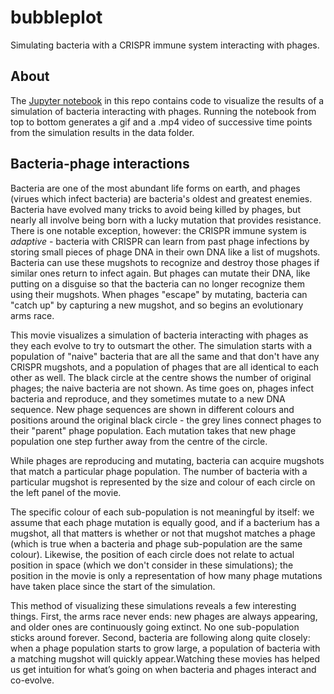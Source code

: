 # bubbleplot
Simulating bacteria with a CRISPR immune system interacting with phages.

## About

The [Jupyter notebook](https://github.com/mbonsma/bubbleplot/blob/master/evolution_bubble_animation.ipynb) 
in this repo contains code to visualize the results of a simulation of 
bacteria interacting with phages. Running the notebook from top to bottom 
generates a gif and a .mp4 video of successive time points from the simulation 
results in the data folder. 

## Bacteria-phage interactions

Bacteria are one of the most abundant life forms on earth, and phages (virues
which infect bacteria) are bacteria's oldest and greatest enemies. Bacteria
have evolved many tricks to avoid being killed by phages, but nearly all involve
being born with a lucky mutation that provides resistance. There is one notable
exception, however: the CRISPR immune system is *adaptive* - bacteria with
CRISPR can learn from past phage infections by storing small pieces of phage DNA
in their own DNA like a list of mugshots. Bacteria can use these mugshots to 
recognize and destroy those phages if similar ones return to infect again. 
But phages can mutate their DNA, like putting on
a disguise so that the bacteria can no longer recognize them using their mugshots. 
When phages "escape" by mutating, bacteria can "catch up" by capturing a new mugshot, 
and so begins an evolutionary arms race.

This movie visualizes a simulation of bacteria interacting with phages as they 
each evolve to try to outsmart the other. The simulation starts with a population 
of "naive" bacteria that are all the same and that don't have any CRISPR mugshots, and a population of phages 
that are all identical to each other as well. The black circle at the centre shows the number of original phages; 
the naive bacteria are not shown. 
As time goes on, phages infect bacteria and reproduce, and they sometimes mutate to a 
new DNA sequence. New phage sequences are shown in different colours and positions around the
original black circle - the grey lines connect phages to their "parent" phage population.
Each mutation takes that new phage population one step further away from the centre of the
circle. 

While phages are reproducing and mutating, bacteria can acquire mugshots that match a particular phage
population. The number of bacteria with a particular mugshot is represented by the size and 
colour of each circle on the left panel of the movie.

The specific colour of each sub-population is not meaningful by itself:
we assume that each phage mutation is equally good, and if a bacterium has a mugshot, 
all that matters is whether or not that mugshot matches a phage (which is true when 
a bacteria and phage sub-population are the same colour). Likewise, the position of each
circle does not relate to actual position in space (which we don't consider in these 
simulations); the position in the movie is only a representation of how many phage 
mutations have taken place since the start of the simulation. 

This method of visualizing these simulations reveals a few interesting things. First, the 
arms race never ends: new phages are always appearing, and older ones are continuously going extinct. 
No one sub-population sticks around forever. 
Second, bacteria are following along quite closely: when a phage population starts to grow
large, a population of bacteria with a matching mugshot will quickly appear.Watching these movies 
has helped us get intuition for what’s going on when bacteria and phages interact and co-evolve. 
